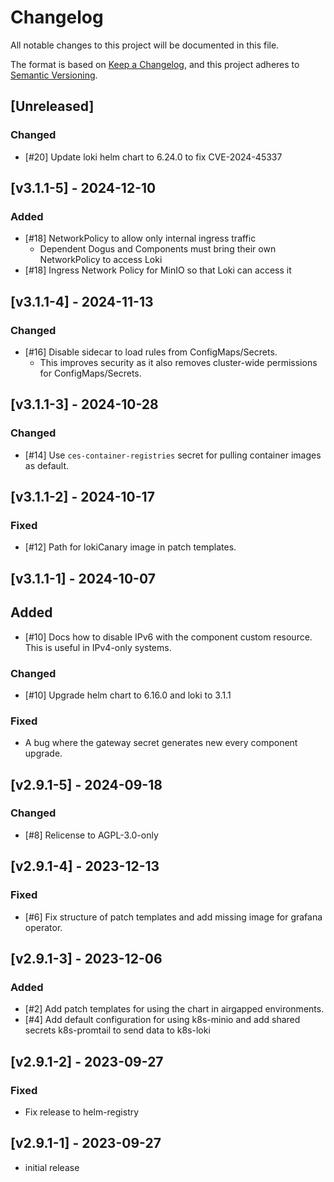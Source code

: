 # Changelog

All notable changes to this project will be documented in this file.

The format is based on [Keep a Changelog](https://keepachangelog.com/en/1.0.0/),
and this project adheres to [Semantic Versioning](https://semver.org/spec/v2.0.0.html).

## [Unreleased]
### Changed
- [#20] Update loki helm chart to 6.24.0 to fix CVE-2024-45337

## [v3.1.1-5] - 2024-12-10
### Added
- [#18] NetworkPolicy to allow only internal ingress traffic
  - Dependent Dogus and Components must bring their own NetworkPolicy to access Loki
- [#18] Ingress Network Policy for MinIO so that Loki can access it

## [v3.1.1-4] - 2024-11-13
### Changed
- [#16] Disable sidecar to load rules from ConfigMaps/Secrets.
  - This improves security as it also removes cluster-wide permissions for ConfigMaps/Secrets.

## [v3.1.1-3] - 2024-10-28
### Changed
- [#14] Use `ces-container-registries` secret for pulling container images as default.

## [v3.1.1-2] - 2024-10-17
### Fixed
- [#12] Path for lokiCanary image in patch templates.

## [v3.1.1-1] - 2024-10-07
## Added
- [#10] Docs how to disable IPv6 with the component custom resource. This is useful in IPv4-only systems.
 
### Changed
- [#10] Upgrade helm chart to 6.16.0 and loki to 3.1.1

### Fixed
- A bug where the gateway secret generates new every component upgrade.

## [v2.9.1-5] - 2024-09-18
### Changed
- [#8] Relicense to AGPL-3.0-only

## [v2.9.1-4] - 2023-12-13
### Fixed
- [#6] Fix structure of patch templates and add missing image for grafana operator.

## [v2.9.1-3] - 2023-12-06
### Added
- [#2] Add patch templates for using the chart in airgapped environments.
- [#4] Add default configuration for using k8s-minio and add shared secrets k8s-promtail to send data to k8s-loki

## [v2.9.1-2] - 2023-09-27
### Fixed
- Fix release to helm-registry

## [v2.9.1-1] - 2023-09-27
- initial release
